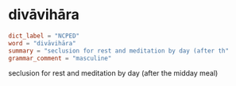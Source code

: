 # divāvihāra

``` toml
dict_label = "NCPED"
word = "divāvihāra"
summary = "seclusion for rest and meditation by day (after th"
grammar_comment = "masculine"
```

seclusion for rest and meditation by day (after the midday meal)

